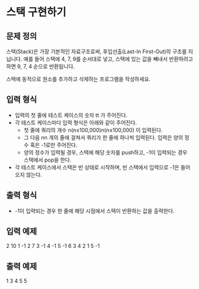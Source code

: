 # 스택 구현하기

## 문제 정의

스택(Stack)은 가장 기본적인 자료구조로써, 후입선출(Last-In First-Out)의 구조를 지닙니다. 예를 들어 스택에 4, 7, 9를 순서대로 넣고, 스택에 있는 값을 빼내서 반환하려고 하면 9, 7, 4 순으로 반환됩니다.

스택에 동적으로 원소를 추가하고 삭제하는 프로그램을 작성하세요.

## 입력 형식

- 입력의 첫 줄에 테스트 케이스의 숫자 tt 가 주어진다.
- 각 테스트 케이스마다 입력 형식은 아래와 같이 주어진다.
  - 첫 줄에 쿼리의 개수 n(n≤100,000)n(n≤100,000) 이 입력된다.
  - 그 다음 nn 개의 줄에 걸쳐서 쿼리가 한 줄에 하나씩 입력된다. 입력은 양의 정수 혹은 -1로만 주어진다.
  - 양의 정수가 입력될 경우, 스택에 해당 숫자를 push하고, -1이 입력되는 경우 스택에서 pop을 한다.
- 각 테스트 케이스에서 스택은 빈 상태로 시작하며, 빈 스택에서 입력으로 -1은 들어오지 않는다.

## 출력 형식

- -1이 입력되는 경우 한 줄에 해당 시점에서 스택이 반환하는 값을 출력한다.

## 입력 예제

2
10
1
-1
2
7
3
-1
4
-1
5
-1
6
3
4
2
1
5
-1

## 출력 예제

1
3
4
5
5